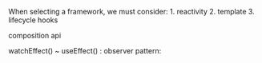 When selecting a framework, we must consider:
    1. reactivity
    2. template
    3. lifecycle hooks

composition api

watchEffect() ~ useEffect() : observer pattern:

